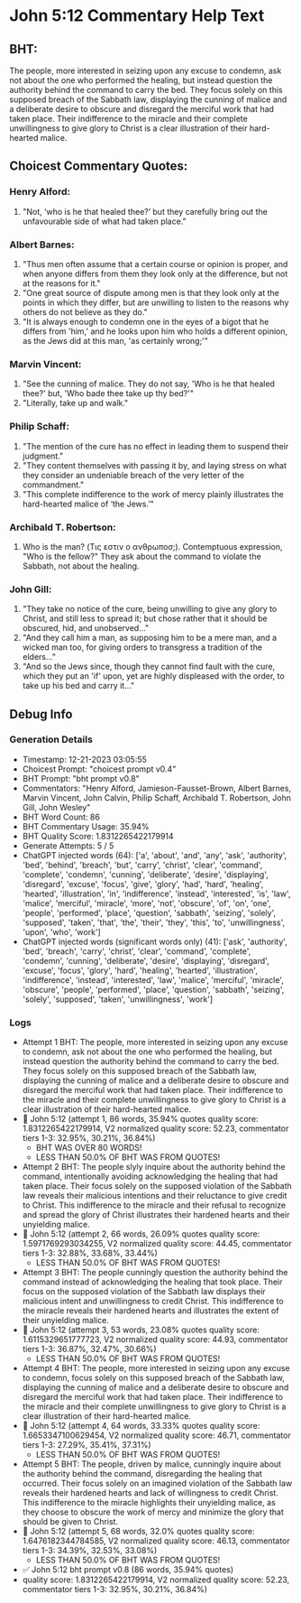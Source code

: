 # John 5:12 Commentary Help Text

## BHT:
The people, more interested in seizing upon any excuse to condemn, ask not about the one who performed the healing, but instead question the authority behind the command to carry the bed. They focus solely on this supposed breach of the Sabbath law, displaying the cunning of malice and a deliberate desire to obscure and disregard the merciful work that had taken place. Their indifference to the miracle and their complete unwillingness to give glory to Christ is a clear illustration of their hard-hearted malice.

## Choicest Commentary Quotes:
### Henry Alford:
1. "Not, ‘who is he that healed thee?’ but they carefully bring out the unfavourable side of what had taken place."

### Albert Barnes:
1. "Thus men often assume that a certain course or opinion is proper, and when anyone differs from them they look only at the difference, but not at the reasons for it."
2. "One great source of dispute among men is that they look only at the points in which they differ, but are unwilling to listen to the reasons why others do not believe as they do."
3. "It is always enough to condemn one in the eyes of a bigot that he differs from 'him,' and he looks upon him who holds a different opinion, as the Jews did at this man, 'as certainly wrong;'"

### Marvin Vincent:
1. "See the cunning of malice. They do not say, 'Who is he that healed thee?' but, 'Who bade thee take up thy bed?'" 
2. "Literally, take up and walk."

### Philip Schaff:
1. "The mention of the cure has no effect in leading them to suspend their judgment."
2. "They content themselves with passing it by, and laying stress on what they consider an undeniable breach of the very letter of the commandment."
3. "This complete indifference to the work of mercy plainly illustrates the hard-hearted malice of ‘the Jews.’"

### Archibald T. Robertson:
1.  Who is the man? (Τις εστιν ο ανθρωποσ;). Contemptuous expression, "Who is the fellow?" They ask about the command to violate the Sabbath, not about the healing. 


### John Gill:
1. "They take no notice of the cure, being unwilling to give any glory to Christ, and still less to spread it; but chose rather that it should be obscured, hid, and unobserved..." 
2. "And they call him a man, as supposing him to be a mere man, and a wicked man too, for giving orders to transgress a tradition of the elders..." 
3. "And so the Jews since, though they cannot find fault with the cure, which they put an 'if' upon, yet are highly displeased with the order, to take up his bed and carry it..."


## Debug Info
### Generation Details
- Timestamp: 12-21-2023 03:05:55
- Choicest Prompt: "choicest prompt v0.4"
- BHT Prompt: "bht prompt v0.8"
- Commentators: "Henry Alford, Jamieson-Fausset-Brown, Albert Barnes, Marvin Vincent, John Calvin, Philip Schaff, Archibald T. Robertson, John Gill, John Wesley"
- BHT Word Count: 86
- BHT Commentary Usage: 35.94%
- BHT Quality Score: 1.8312265422179914
- Generate Attempts: 5 / 5
- ChatGPT injected words (64):
	['a', 'about', 'and', 'any', 'ask', 'authority', 'bed', 'behind', 'breach', 'but', 'carry', 'christ', 'clear', 'command', 'complete', 'condemn', 'cunning', 'deliberate', 'desire', 'displaying', 'disregard', 'excuse', 'focus', 'give', 'glory', 'had', 'hard', 'healing', 'hearted', 'illustration', 'in', 'indifference', 'instead', 'interested', 'is', 'law', 'malice', 'merciful', 'miracle', 'more', 'not', 'obscure', 'of', 'on', 'one', 'people', 'performed', 'place', 'question', 'sabbath', 'seizing', 'solely', 'supposed', 'taken', 'that', 'the', 'their', 'they', 'this', 'to', 'unwillingness', 'upon', 'who', 'work']
- ChatGPT injected words (significant words only) (41):
	['ask', 'authority', 'bed', 'breach', 'carry', 'christ', 'clear', 'command', 'complete', 'condemn', 'cunning', 'deliberate', 'desire', 'displaying', 'disregard', 'excuse', 'focus', 'glory', 'hard', 'healing', 'hearted', 'illustration', 'indifference', 'instead', 'interested', 'law', 'malice', 'merciful', 'miracle', 'obscure', 'people', 'performed', 'place', 'question', 'sabbath', 'seizing', 'solely', 'supposed', 'taken', 'unwillingness', 'work']

### Logs
- Attempt 1 BHT: The people, more interested in seizing upon any excuse to condemn, ask not about the one who performed the healing, but instead question the authority behind the command to carry the bed. They focus solely on this supposed breach of the Sabbath law, displaying the cunning of malice and a deliberate desire to obscure and disregard the merciful work that had taken place. Their indifference to the miracle and their complete unwillingness to give glory to Christ is a clear illustration of their hard-hearted malice.
- 🔄 John 5:12 (attempt 1, 86 words, 35.94% quotes quality score: 1.8312265422179914, V2 normalized quality score: 52.23, commentator tiers 1-3: 32.95%, 30.21%, 36.84%) 
	- BHT WAS OVER 80 WORDS! 
	- LESS THAN 50.0% OF BHT WAS FROM QUOTES!
- Attempt 2 BHT: The people slyly inquire about the authority behind the command, intentionally avoiding acknowledging the healing that had taken place. Their focus solely on the supposed violation of the Sabbath law reveals their malicious intentions and their reluctance to give credit to Christ. This indifference to the miracle and their refusal to recognize and spread the glory of Christ illustrates their hardened hearts and their unyielding malice.
- 🔄 John 5:12 (attempt 2, 66 words, 26.09% quotes quality score: 1.5971769293034255, V2 normalized quality score: 44.45, commentator tiers 1-3: 32.88%, 33.68%, 33.44%) 
	- LESS THAN 50.0% OF BHT WAS FROM QUOTES!
- Attempt 3 BHT: The people cunningly question the authority behind the command instead of acknowledging the healing that took place. Their focus on the supposed violation of the Sabbath law displays their malicious intent and unwillingness to credit Christ. This indifference to the miracle reveals their hardened hearts and illustrates the extent of their unyielding malice.
- 🔄 John 5:12 (attempt 3, 53 words, 23.08% quotes quality score: 1.6115329651777723, V2 normalized quality score: 44.93, commentator tiers 1-3: 36.87%, 32.47%, 30.66%) 
	- LESS THAN 50.0% OF BHT WAS FROM QUOTES!
- Attempt 4 BHT: The people, more interested in seizing upon any excuse to condemn, focus solely on this supposed breach of the Sabbath law, displaying the cunning of malice and a deliberate desire to obscure and disregard the merciful work that had taken place. Their indifference to the miracle and their complete unwillingness to give glory to Christ is a clear illustration of their hard-hearted malice.
- 🔄 John 5:12 (attempt 4, 64 words, 33.33% quotes quality score: 1.6653347100629454, V2 normalized quality score: 46.71, commentator tiers 1-3: 27.29%, 35.41%, 37.31%) 
	- LESS THAN 50.0% OF BHT WAS FROM QUOTES!
- Attempt 5 BHT: The people, driven by malice, cunningly inquire about the authority behind the command, disregarding the healing that occurred. Their focus solely on an imagined violation of the Sabbath law reveals their hardened hearts and lack of willingness to credit Christ. This indifference to the miracle highlights their unyielding malice, as they choose to obscure the work of mercy and minimize the glory that should be given to Christ.
- 🔄 John 5:12 (attempt 5, 68 words, 32.0% quotes quality score: 1.6476182344784585, V2 normalized quality score: 46.13, commentator tiers 1-3: 34.39%, 32.53%, 33.08%) 
	- LESS THAN 50.0% OF BHT WAS FROM QUOTES!
- ✅ John 5:12 bht prompt v0.8 (86 words, 35.94% quotes)
- quality score: 1.8312265422179914, V2 normalized quality score: 52.23, commentator tiers 1-3: 32.95%, 30.21%, 36.84%)